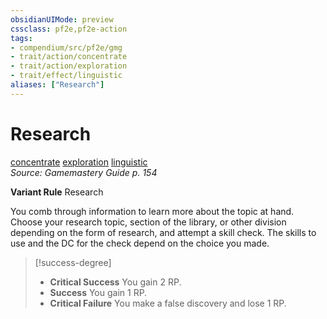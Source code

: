 ```yaml
---
obsidianUIMode: preview
cssclass: pf2e,pf2e-action
tags:
- compendium/src/pf2e/gmg
- trait/action/concentrate
- trait/action/exploration
- trait/effect/linguistic
aliases: ["Research"]
---
```

# Research
[concentrate](concentrate.md)  [exploration](exploration.md)  [linguistic](linguistic.md)  
*Source: Gamemastery Guide p. 154*  

**Variant Rule** Research

You comb through information to learn more about the topic at hand. Choose your research topic, section of the library, or other division depending on the form of research, and attempt a skill check. The skills to use and the DC for the check depend on the choice you made.

> [!success-degree] 
> - **Critical Success** You gain 2 RP.
> - **Success** You gain 1 RP.
> - **Critical Failure** You make a false discovery and lose 1 RP.